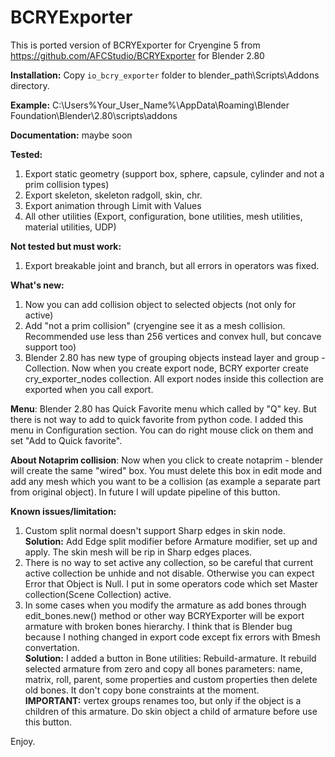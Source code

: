 # BCRYExporter
This is ported version of BCRYExporter for Cryengine 5 from https://github.com/AFCStudio/BCRYExporter for Blender 2.80
 
<b>Installation:</b>
Copy `io_bcry_exporter` folder to blender_path\Scripts\Addons directory.

<b>Example:</b> C:\Users\%Your_User_Name%\AppData\Roaming\Blender Foundation\Blender\2.80\scripts\addons

<b>Documentation:</b> maybe soon

<b>Tested:</b>
1) Export static geometry (support box, sphere, capsule, cylinder and not a prim collision types)
2) Export skeleton, skeleton radgoll, skin, chr.
3) Export animation through Limit with Values
4) All other utilities (Export, configuration, bone utilities, mesh utilities, material utilities, UDP)

<b>Not tested but must work:</b>
1) Export breakable joint and branch, but all errors in operators was fixed.

<b>What's new:</b>
1) Now you can add collision object to selected objects (not only for active)
2) Add "not a prim collision" (cryengine see it as a mesh collision. Recommended use less than 256 vertices and convex hull, but concave support too)
3) Blender 2.80 has new type of grouping objects instead layer and group - Collection. Now when you create export node, BCRY exporter create cry_exporter_nodes collection. All export nodes inside this collection are exported when you call export.

<b>Menu</b>: Blender 2.80 has Quick Favorite menu which called by "Q" key. But there is not way to add to quick favorite from python code. I added this menu in Configuration section. You can do right mouse click on them and set "Add to Quick favorite".

<b>About Notaprim collision</b>: Now when you click to create notaprim - blender will create the same "wired" box. You must delete this box in edit mode and add any mesh which you want to be a collision (as example a separate part from original object). In future I will update pipeline of this button.

<b>Known issues/limitation:</b>
1) Custom split normal doesn't support Sharp edges in skin node. <br> <b>Solution:</b> Add Edge split modifier before Armature modifier, set up and apply. The skin mesh will be rip in Sharp edges places.
2) There is no way to set active any collection, so be careful that current active collection be unhide and not disable. Otherwise you can expect Error that Object is Null. I put in some operators code which set Master collection(Scene Collection) active.
3) In some cases when you modify the armature as add bones through edit_bones.new() method or other way BCRYExporter will be export armature with broken bones hierarchy. I think that is Blender bug because I nothing changed in export code except fix errors with Bmesh convertation. <br> <b>Solution:</b> I added a button in Bone utilities: Rebuild-armature. It rebuild selected armature from zero and copy all bones parameters: name, matrix, roll, parent, some properties and custom properties then delete old bones. It don't copy bone constraints at the moment.<br> <b>IMPORTANT:</b> vertex groups renames too, but only if the object is a children of this armature. Do skin object a child of armature before use this button.

Enjoy.
